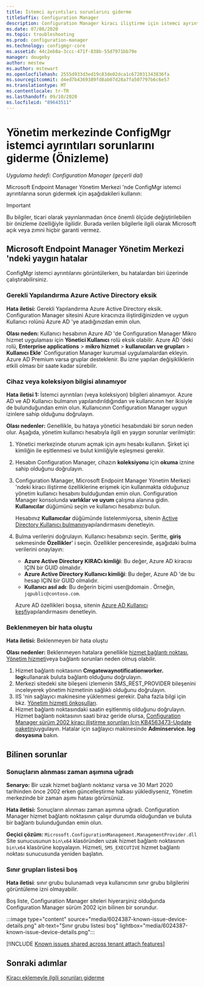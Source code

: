```yaml
---
title: İstemci ayrıntıları sorunlarını giderme
titleSuffix: Configuration Manager
description: Configuration Manager kiracı iliştirme için istemci ayrıntıları sorunlarını giderme
ms.date: 07/08/2020
ms.topic: troubleshooting
ms.prod: configuration-manager
ms.technology: configmgr-core
ms.assetid: 44c2eb8a-3ccc-471f-838b-55d7971bb79e
manager: dougeby
author: mestew
ms.author: mstewart
ms.openlocfilehash: 2555d933d3ed19c83de02dca1c672031343836fa
ms.sourcegitcommit: d4ed7b4369389fd8ab07d28a7fa507797b6c6e57
ms.translationtype: MT
ms.contentlocale: tr-TR
ms.lasthandoff: 09/10/2020
ms.locfileid: "89643511"
---
```

# <a name="troubleshoot-configmgr-client-details-in-the-admin-center-preview"></a>Yönetim merkezinde ConfigMgr istemci ayrıntıları sorunlarını giderme (Önizleme)
<!--6374854, 6521921-->
*Uygulama hedefi: Configuration Manager (geçerli dal)*

Microsoft Endpoint Manager Yönetim Merkezi 'nde ConfigMgr istemci ayrıntılarına sorun gidermek için aşağıdakileri kullanın:

> [!Important]
> Bu bilgiler, ticari olarak yayınlanmadan önce önemli ölçüde değiştirilebilen bir önizleme özelliğiyle ilgilidir. Burada verilen bilgilerle ilgili olarak Microsoft açık veya zımni hiçbir garanti vermez.

## <a name="common-errors-from-the-microsoft-endpoint-manager-admin-center"></a>Microsoft Endpoint Manager Yönetim Merkezi 'ndeki yaygın hatalar

ConfigMgr istemci ayrıntılarını görüntülerken, bu hatalardan biri üzerinde çalıştırabilirsiniz.  

### <a name="the-necessary-configuration-is-missing-in-azure-active-directory"></a><a name="bkmk_aad"></a> Gerekli Yapılandırma Azure Active Directory eksik

**Hata iletisi:** Gerekli Yapılandırma Azure Active Directory eksik. Configuration Manager sitesini Azure kiracınıza iliştirdiğinizden ve uygun Kullanıcı rolünü Azure AD 'ye atadığınızdan emin olun.

**Olası neden:** Kullanıcı hesabının Azure AD 'de Configuration Manager Mikro hizmet uygulaması için **Yönetici Kullanıcı** rolü eksik olabilir. Azure AD 'deki rolü, **Enterprise applications**  >  **mikro hizmet**  >  **kullanıcıları ve grupları**  >  **Kullanıcı Ekle**' Configuration Manager kurumsal uygulamalardan ekleyin. Azure AD Premium varsa gruplar desteklenir. Bu izne yapılan değişikliklerin etkili olması bir saate kadar sürebilir.

### <a name="unable-to-get-device-or-collection-information"></a><a name="bkmk_noinfo"></a> Cihaz veya koleksiyon bilgisi alınamıyor

**Hata iletisi 1:** İstemci ayrıntıları (veya koleksiyon) bilgileri alınamıyor. Azure AD ve AD Kullanıcı bulmanın yapılandırıldığından ve kullanıcının her ikisiyle de bulunduğundan emin olun. Kullanıcının Configuration Manager uygun izinlere sahip olduğunu doğrulayın.

**Olası nedenler:** Genellikle, bu hataya yönetici hesabındaki bir sorun neden olur. Aşağıda, yönetim kullanıcı hesabıyla ilgili en yaygın sorunlar verilmiştir:

1. Yönetici merkezinde oturum açmak için aynı hesabı kullanın. Şirket içi kimliğin ile eşitlenmesi ve bulut kimliğiyle eşleşmesi gerekir.
1. Hesabın Configuration Manager, cihazın **koleksiyonu** için **okuma** iznine sahip olduğunu doğrulayın.
1. Configuration Manager, Microsoft Endpoint Manager Yönetim Merkezi 'ndeki kiracı iliştirme özelliklerine erişmek için kullanmakta olduğunuz yönetim kullanıcı hesabını bulduğundan emin olun. Configuration Manager konsolunda **varlıklar ve uyum** çalışma alanına gidin. **Kullanıcılar** düğümünü seçin ve kullanıcı hesabınızı bulun.

    Hesabınız **Kullanıcılar** düğümünde listelenmiyorsa, sitenin [Active Directory Kullanıcı bulmanın](../core/servers/deploy/configure/about-discovery-methods.md#bkmk_aboutUser)yapılandırmasını denetleyin.

1. Bulma verilerini doğrulayın. Kullanıcı hesabınızı seçin. Şeritte, **giriş** sekmesinde **Özellikler**' i seçin. Özellikler penceresinde, aşağıdaki bulma verilerini onaylayın:

    - **Azure Active Directory KIRACı kimliği**: Bu değer, Azure AD kiracısı IÇIN bir GUID olmalıdır.
    - **Azure Active Directory Kullanıcı kimliği**: Bu değer, Azure AD 'de bu hesap IÇIN bir GUID olmalıdır.
    - **Kullanıcı asıl adı**: Bu değerin biçimi user@domain . Örneğin, `jqpublic@contoso.com`.

    Azure AD özellikleri boşsa, sitenin [Azure AD Kullanıcı keşfi](../core/servers/deploy/configure/about-discovery-methods.md#azureaddisc)yapılandırmasını denetleyin.


### <a name="unexpected-error-occurred"></a><a name="bkmk_1603"></a> Beklenmeyen bir hata oluştu

**Hata iletisi:** Beklenmeyen bir hata oluştu

**Olası nedenler:** Beklenmeyen hatalara genellikle [hizmet bağlantı noktası](../core/servers/deploy/configure/about-the-service-connection-point.md), [Yönetim hizmeti](../develop/adminservice/overview.md)veya bağlantı sorunları neden olmuş olabilir.

1. Hizmet bağlantı noktasının **Cmgatewaynotificationworker. log**kullanarak buluta bağlantı olduğunu doğrulayın.
1. Merkezi sitedeki site bileşeni izlemenin SMS_REST_PROVIDER bileşenini inceleyerek yönetim hizmetinin sağlıklı olduğunu doğrulayın.
1. IIS 'nin sağlayıcı makinesine yüklenmesi gerekir. Daha fazla bilgi için bkz. [Yönetim hizmeti önkoşulları](../develop/adminservice/overview.md#prerequisites).
1. Hizmet bağlantı noktasındaki saatin eşitlenmiş olduğunu doğrulayın. Hizmet bağlantı noktasının saati biraz geride olursa, [Configuration Manager sürüm 2002 kiracı iliştirme sorunları Için KB4563473-Update paketini](https://support.microsoft.com/help/4563473)uygulayın. Hatalar için sağlayıcı makinesinde **Adminservice. log dosyasına** bakın.

## <a name="known-issues"></a>Bilinen sorunlar

### <a name="gettingresultstimedout"></a>Sonuçların alınması zaman aşımına uğradı

**Senaryo:** Bir uzak hizmet bağlantı noktanız varsa ve 30 Mart 2020 tarihinden önce 2002 erken güncelleştirme halkası yüklediyseniz, Yönetim merkezinde bir zaman aşımı hatası görürsünüz.

**Hata iletisi:** Sonuçların alınması zaman aşımına uğradı. Configuration Manager hizmet bağlantı noktasının çalışır durumda olduğundan ve buluta bir bağlantı bulunduğundan emin olun.

**Geçici çözüm:** `Microsoft.ConfigurationManagement.ManagementProvider.dll` Site sunucusunun `bin\x64` klasöründen uzak hizmet bağlantı noktasının `bin\x64` klasörüne kopyalayın.  Hizmeti, `SMS_EXECUTIVE` hizmet bağlantı noktası sunucusunda yeniden başlatın.

### <a name="boundary-groups-list-is-empty"></a>Sınır grupları listesi boş

**Hata iletisi**: sınır grubu bulunamadı veya kullanıcının sınır grubu bilgilerini görüntüleme izni olmayabilir.

Boş liste, Configuration Manager siteleri hiyerarşiniz olduğunda Configuration Manager sürüm 2002 için bilinen bir sorundur.

:::image type="content" source="media/6024387-known-issue-device-details.png" alt-text="Sınır grubu listesi boş" lightbox="media/6024387-known-issue-device-details.png":::

[!INCLUDE [Known issues shared across tenant attach features](includes/known-issues-shared.md)]

## <a name="next-steps"></a>Sonraki adımlar

[Kiracı eklemeyle ilgili sorunları giderme](troubleshoot.md)
